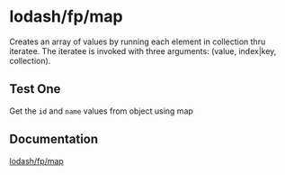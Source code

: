 # lodash/fp/map

Creates an array of values by running each element in collection thru iteratee. The iteratee is invoked with three arguments:
(value, index|key, collection).

## Test One

Get the `id` and `name` values from object using map

## Documentation

[lodash/fp/map](https://lodash.com/docs/4.17.15#map)
